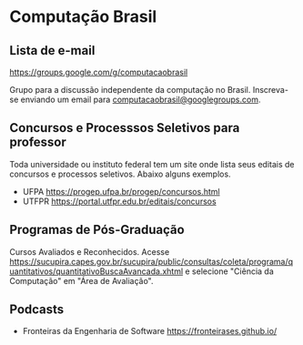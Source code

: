 # Computação Brasil

## Lista de e-mail

https://groups.google.com/g/computacaobrasil

Grupo para a discussão independente da computação no Brasil.
Inscreva-se enviando um email para computacaobrasil@googlegroups.com.


## Concursos e Processsos Seletivos para professor

Toda universidade ou instituto federal tem um site onde lista seus editais de concursos e processos seletivos. Abaixo alguns exemplos.

- UFPA https://progep.ufpa.br/progep/concursos.html
- UTFPR https://portal.utfpr.edu.br/editais/concursos

## Programas de Pós-Graduação

Cursos Avaliados e Reconhecidos. Acesse
https://sucupira.capes.gov.br/sucupira/public/consultas/coleta/programa/quantitativos/quantitativoBuscaAvancada.xhtml e selecione "Ciência da Computação" em "Área de Avaliação".

## Podcasts 

- Fronteiras da Engenharia de Software https://fronteirases.github.io/
